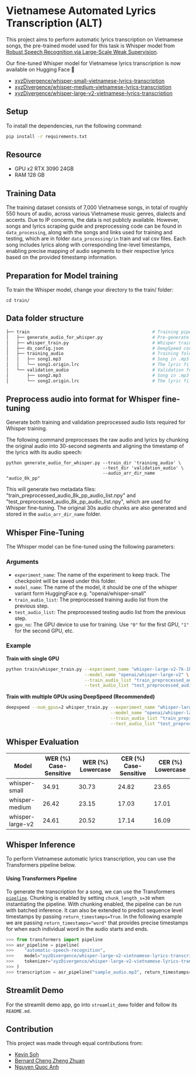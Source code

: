 # Vietnamese Automated Lyrics Transcription (ALT)
This project aims to perform automatic lyrics transcription on Vietnamese songs, the pre-trained model used for this task is Whisper model from [Robust Speech Recognition via Large-Scale Weak Supervision](https://arxiv.org/abs/2212.04356).

Our fine-tuned Whisper model for Vietnamese lyrics transcription is now available on Hugging Face 🤗
- [xyzDivergence/whisper-small-vietnamese-lyrics-transcription](https://huggingface.co/xyzDivergence/whisper-small-vietnamese-lyrics-transcription)
- [xyzDivergence/whisper-medium-vietnamese-lyrics-transcription](https://huggingface.co/xyzDivergence/whisper-medium-vietnamese-lyrics-transcription)
- [xyzDivergence/whisper-large-v2-vietnamese-lyrics-transcription](https://huggingface.co/xyzDivergence/whisper-large-v2-vietnamese-lyrics-transcription)

## Setup
To install the dependencies, run the following command:
```bash
pip install -r requirements.txt
```

## Resource
- GPU x2 RTX 3090 24GB
- RAM 128 GB
 
## Training Data
The training dataset consists of 7,000 Vietnamese songs, in total of roughly 550 hours of audio, across various Vietnamese music genres, dialects and accents. Due to IP concerns, the data is not publicly available. However, songs and lyrics scraping guide and preprocessing code can be found in `data_processing`, along with the songs and links used for training and testing, which are in folder `data_processing/in` train and val csv files. Each song includes lyrics along with corresponding line-level timestamps, enabling precise mapping of audio segments to their respective lyrics based on the provided timestamp information.

## Preparation for Model training
To train the Whisper model, change your directory to the train/ folder:
```
cd train/
```

## Data folder structure
```bash        
├── train                                               # Training pipeline
│   ├── generate_audio_for_whisper.py                   # Pre-generate chunks of 30-second audio
│   ├── whisper_train.py                                # Whisper training script
│   ├── ds_config.json                                  # DeepSpeed configuration file
│   ├── training_audio                                  # Training folder
│   │   ├── song1.mp3                                   # Song in .mp3 format
│   │   └── song1.origin.lrc                            # The lyric file of the song
│   └── validation_audio                                # Validation folder
│       ├── song2.mp3                                   # Song in .mp3 format
│       └── song2.origin.lrc                            # The lyric file of the song
```
## Preprocess audio into format for Whisper fine-tuning
Generate both training and validation preprocessed audio lists required for Whisper training.

The following command preprocesses the raw audio and lyrics by chunking the original audio into 30-second segments and aligning the timestamp of the lyrics with its audio speech:
```
python generate_audio_for_whisper.py --train_dir 'training_audio' \
                                     --test_dir 'validation_audio' \
                                     --audio_arr_dir_name "audio_8k_pp"
```
This will generate two metadata files: "train_preprocessed_audio_8k_pp_audio_list.npy" and "test_preprocessed_audio_8k_pp_audio_list.npy", which are used for Whisper fine-tuning. The original 30s audio chunks are also generated and stored in the `audio_arr_dir_name` folder.

## Whisper Fine-Tuning
The Whisper model can be fine-tuned using the following parameters:

### Arguments
- `experiment_name`: The name of the experiment to keep track. The checkpoint will be saved under this folder.
- `model_name`: The name of the model, it should be one of the whisper variant form HuggingFace e.g. "openai/whisper-small"
- `train_audio_list`: The preprocessed training audio list from the previous step.
- `test_audio_list`: The preprocessed testing audio list from the previous step.
- `gpu_no`: The GPU device to use for training. Use `"0"` for the first GPU, `"1"` for the second GPU, etc.

### Example
**Train with single GPU**
```bash
python train/whisper_train.py --experiment_name "whisper-large-v2-7k-1k-pp" \
                              --model_name "openai/whisper-large-v2" \
                              --train_audio_list "train_preprocessed_audio_8k_pp_audio_list.npy" \
                              --test_audio_list "test_preprocessed_audio_8k_pp_audio_list.npy" \
```

**Train with multiple GPUs using DeepSpeed (Recommended)**
```bash
deepspeed --num_gpus=2 whisper_train.py --experiment_name "whisper-large-v2-7k-1k-pp" \
                                        --model_name "openai/whisper-large-v2" \
                                        --train_audio_list "train_preprocessed_audio_8k_pp_audio_list.npy" \
                                        --test_audio_list "test_preprocessed_audio_8k_pp_audio_list.npy"
```

##  Whisper Evaluation
| **Model**            | **WER (%) Case-Sensitive** | **WER (%) Lowercase** | **CER (%) Case-Sensitive** | **CER (%) Lowercase** |
|----------------------|--------------------|--------------------------|--------------------|--------------------------|
| whisper-small        | 34.91              | 30.73                    | 24.82              | 23.65                    |
| whisper-medium       | 26.42              | 23.15                    | 17.03              | 17.01                    |
| whisper-large-v2     | 24.61              | 20.52                    | 17.14              | 16.09                    |
## Whisper Inference 
To perform Vietnamese automatic lyrics transcription, you can use the Transformers pipeline below.

#### Using Transformers Pipeline
To generate the transcription for a song, we can use the Transformers [`pipeline`](https://huggingface.co/docs/transformers/main_classes/pipelines#transformers.AutomaticSpeechRecognitionPipeline). Chunking is enabled by setting `chunk_length_s=30` when instantiating the pipeline. With chunking enabled, the pipeline can be run with batched inference. It can also be extended to predict sequence level timestamps by passing `return_timestamps=True`. In the following example we are passing `return_timestamps="word"`  that provides precise timestamps for when each individual word in the audio starts and ends.
```python
>>> from transformers import pipeline
>>> asr_pipeline = pipeline(
>>>    "automatic-speech-recognition",
>>>    model="xyzDivergence/whisper-large-v2-vietnamese-lyrics-transcription", chunk_length_s=30, device='cuda',
>>>    tokenizer="xyzDivergence/whisper-large-v2-vietnamese-lyrics-transcription"
>>> )
>>> transcription = asr_pipeline("sample_audio.mp3", return_timestamps="word")
```

## Streamlit Demo
For the streamlit demo app, go into `streamlit_demo` folder and follow its `README.md`.

## Contribution
This project was made through equal contributions from:
- [Kevin Soh](https://github.com/kelvinbksoh)
- [Bernard Cheng Zheng Zhuan](https://github.com/bernardcheng)
- [Nguyen Quoc Anh](https://github.com/BatmanofZuhandArrgh)
